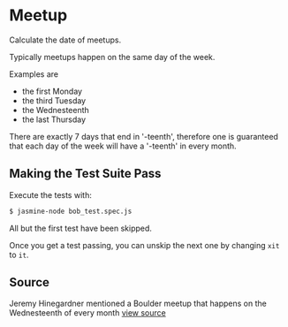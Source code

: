 # Meetup

Calculate the date of meetups.

Typically meetups happen on the same day of the week.

Examples are

* the first Monday
* the third Tuesday
* the Wednesteenth
* the last Thursday

There are exactly 7 days that end in '-teenth', therefore one is
guaranteed that each day of the week will have a '-teenth' in every
month.

## Making the Test Suite Pass

Execute the tests with:

```bash
$ jasmine-node bob_test.spec.js
```

All but the first test have been skipped.

Once you get a test passing, you can unskip the next one by
changing `xit` to `it`.


## Source

Jeremy Hinegardner mentioned a Boulder meetup that happens on the Wednesteenth of every month [view source](https://twitter.com/copiousfreetime)
